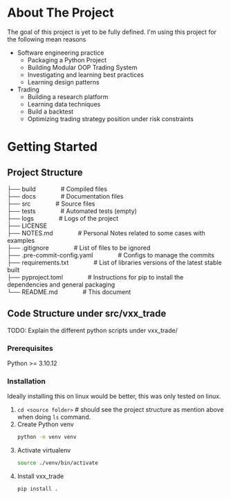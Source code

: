 # About The Project

The goal of this project is yet to be fully defined. I'm using this project for the following mean reasons 

* Software engineering practice 
   * Packaging a Python Project 
   * Building Modular OOP Trading System 
   * Investigating and learning best practices 
   * Learning design patterns 
* Trading 
   * Building a research platform 
   * Learning data techniques 
   * Build a backtest 
   * Optimizing trading strategy position under risk constraints 

# Getting Started

## Project Structure 

├── build                   &emsp; &emsp; &emsp; # Compiled files   
├── docs                    &emsp; &emsp; &emsp; # Documentation files    
├── src                     &emsp; &emsp; &emsp; # Source files    
├── tests                   &emsp; &emsp; &emsp; # Automated tests (empty)   
├── logs                    &emsp; &emsp; &emsp; # Logs of the project    
├── LICENSE    
├── NOTES.md                &emsp; &emsp; &emsp; # Personal Notes related to some cases with examples   
├── .gitignore              &emsp; &emsp; &emsp; # List of files to be ignored    
├── .pre-commit-config.yaml &emsp; &emsp; &emsp; # Configs to manage the commits        
├── requirements.txt        &emsp; &emsp; &emsp; # List of libraries versions of the latest stable built    
├── pyproject.toml          &emsp; &emsp; &emsp; # Instructions for pip to install the dependencies and general packaging    
└── README.md               &emsp; &emsp; &emsp; # This document 


## Code Structure under src/vxx_trade

TODO: Explain the different python scripts under vxx_trade/

### Prerequisites

Python >= 3.10.12

### Installation

Ideally installing this on linux would be better, this was only tested on linux. 

1. `cd <source folder>` # should see the project structure as mention above when doing `ls` command. 
2. Create Python venv
   ```sh
   python -m venv venv
   ```
3. Activate virtualenv
   ```sh
   source ./venv/bin/activate
   ```
4. Install vxx_trade
   ```sh
   pip install . 
   ```
